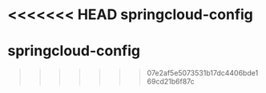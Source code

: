 <<<<<<< HEAD
springcloud-config
=======
# springcloud-config
>>>>>>> 07e2af5e5073531b17dc4406bde169cd21b6f87c
